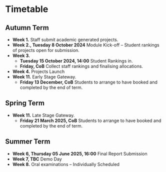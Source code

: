 # Timetable

## Autumn Term
* **Week 1.** Staff submit academic generated projects.
* **Week 2., Tuesday 8 October 2024** Module Kick-off – Student rankings of projects open for submission.
* **Week 3.**
	* **Tuesday 15 October 2024, 14:00** Student Rankings in.
	* **Friday, CoB** Collect staff rankings and finalising allocations.
* **Week 4.** Projects Launch
* **Week 11.** Early Stage Gateway.
	* **Friday 13 December, CoB** Students to arrange to have booked and completed by the end of term.

## Spring Term
* **Week 11.** Late Stage Gateway.
	* **Friday 21 March 2025, CoB** Students to arrange to have booked and completed by the end of term.

## Summer Term
* **Week 6, Thursday 05 June 2025, 16:00** Final Report Submission
* **Week 7, TBC** Demo Day
* **Week 8.** Oral examinations – Individually Scheduled

